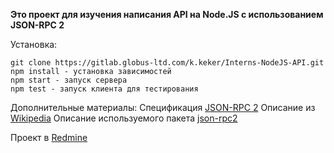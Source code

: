**Это проект для изучения написания API на Node.JS с использованием JSON-RPC 2**

Установка:

    git clone https://gitlab.globus-ltd.com/k.keker/Interns-NodeJS-API.git
    npm install - установка зависимостей
    npm start - запуск сервера
    npm test - запуск клиента для тестирования

Дополнительные материалы:
Спецификация [JSON-RPC 2](http://www.jsonrpc.org/specification)
Описание из [Wikipedia](https://ru.wikipedia.org/wiki/JSON-RPC)
Описание используемого пакета [json-rpc2](https://github.com/pocesar/node-jsonrpc2) 

Проект в [Redmine](https://redmine.globus-ltd.com/projects/internship?jump=welcome) 
